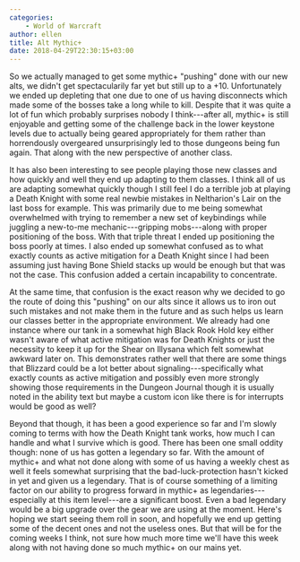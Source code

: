 ```yaml
---
categories:
    - World of Warcraft
author: ellen
title: Alt Mythic+
date: 2018-04-29T22:30:15+03:00
---
```

So we actually managed to get some mythic+ "pushing" done with our new alts, we didn't get spectacularily far yet but still up to a +10. Unfortunately we ended up depleting that one due to one of us having disconnects which made some of the bosses take a long while to kill. Despite that it was quite a lot of fun which probably surprises nobody I think---after all, mythic+ is still enjoyable and getting some of the challenge back in the lower keystone levels due to actually being geared appropriately for them rather than horrendously overgeared unsurprisingly led to those dungeons being fun again. That along with the new perspective of another class.

It has also been interesting to see people playing those new classes and how quickly and well they end up adapting to them classes. I think all of us are adapting somewhat quickly though I still feel I do a terrible job at playing a Death Knight with some real newbie mistakes in Neltharion's Lair on the last boss for example. This was primarily due to me being somewhat overwhelmed with trying to remember a new set of keybindings while juggling a new-to-me mechanic---gripping mobs---along with proper positioning of the boss. With that triple threat I ended up positioning the boss poorly at times. I also ended up somewhat confused as to what exactly counts as active mitigation for a Death Knight since I had been assuming just having Bone Shield stacks up would be enough but that was not the case. This confusion added a certain incapability to concentrate.<!--more-->

At the same time, that confusion is the exact reason why we decided to go the route of doing this "pushing" on our alts since it allows us to iron out such mistakes and not make them in the future and as such helps us learn our classes better in the appropriate environment. We already had one instance where our tank in a somewhat high Black Rook Hold key either wasn't aware of what active mitigation was for Death Knights or just the necessity to keep it up for the Shear on Illysana which felt somewhat awkward later on. This demonstrates rather well that there are some things that Blizzard could be a lot better about signaling---specifically what exactly counts as active mitigation and possibly even more strongly showing those requirements in the Dungeon Journal though it is usually noted in the ability text but maybe a custom icon like there is for interrupts would be good as well?

Beyond that though, it has been a good experience so far and I'm slowly coming to terms with how the Death Knight tank works, how much I can handle and what I survive which is good. There has been one small oddity though: none of us has gotten a legendary so far. With the amount of mythic+ and what not done along with some of us having a weekly chest as well it feels somewhat surprising that the bad-luck-protection hasn't kicked in yet and given us a legendary. That is of course something of a limiting factor on our ability to progress forward in mythic+ as legendaries---especially at this item level---are a significant boost. Even a bad legendary would be a big upgrade over the gear we are using at the moment. Here's hoping we start seeing them roll in soon, and hopefully we end up getting some of the decent ones and not the useless ones. But that will be for the coming weeks I think, not sure how much more time we'll have this week along with not having done so much mythic+ on our mains yet.